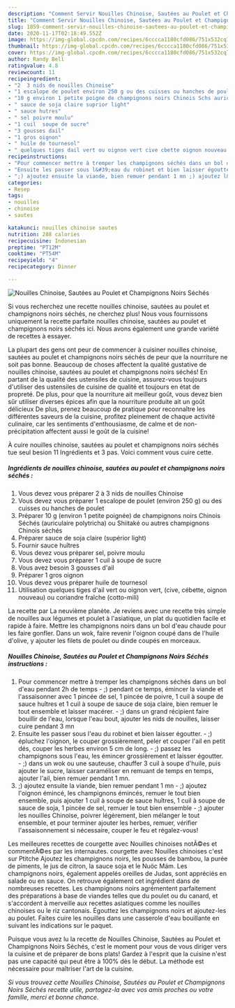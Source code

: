 ```yaml
---
description: "Comment Servir Nouilles Chinoise, Sautées au Poulet et Champignons Noirs Séchés"
title: "Comment Servir Nouilles Chinoise, Sautées au Poulet et Champignons Noirs Séchés"
slug: 1859-comment-servir-nouilles-chinoise-sautees-au-poulet-et-champignons-noirs-seches
date: 2020-11-17T02:18:49.552Z
image: https://img-global.cpcdn.com/recipes/6cccca1180cfd086/751x532cq70/nouilles-chinoise-sautees-au-poulet-et-champignons-noirs-seches-photo-principale-de-la-recette.jpg
thumbnail: https://img-global.cpcdn.com/recipes/6cccca1180cfd086/751x532cq70/nouilles-chinoise-sautees-au-poulet-et-champignons-noirs-seches-photo-principale-de-la-recette.jpg
cover: https://img-global.cpcdn.com/recipes/6cccca1180cfd086/751x532cq70/nouilles-chinoise-sautees-au-poulet-et-champignons-noirs-seches-photo-principale-de-la-recette.jpg
author: Randy Bell
ratingvalue: 4.8
reviewcount: 11
recipeingredient:
- "2  3 nids de nouilles Chinoise"
- "1 escalope de poulet environ 250 g ou des cuisses ou hanches de poulet"
- "10 g environ 1 petite poigne de champignons noirs Chinois Schs auriculaire polytricha ou Shiitak ou autres champignons Chinois schs"
- " sauce de soja claire suprior light"
- " sauce hutres"
- " sel poivre moulu"
- "1 cuil  soupe de sucre"
- "3 gousses dail"
- "1 gros oignon"
- " huile de tournesol"
- " quelques tiges dail vert ou oignon vert cive cbette oignon nouveau ou coriandre frache cottomili"
recipeinstructions:
- "Pour commencer mettre à tremper les champignons séchés dans un bol d&#39;eau pendant 2h de temps ;) pendant ce temps, émincer la viande et l&#39;assaisonner avec 1 pincée de sel, 1 pincée de poivre, 1 cuil à soupe de sauce huîtres et 1 cuil à soupe de sauce de soja claire, bien remuer le tout ensemble et laisser macérer. ;) dans un grand récipient faire bouillir de l&#39;eau, lorsque l&#39;eau bout, ajouter les nids de nouilles, laisser cuire pendant 3 mn"
- "Ensuite les passer sous l&#39;eau du robinet et bien laisser égoutter.  ;) épluchez l&#39;oignon, le couper grossièrement, peler et couper l&#39;ail en petit dés, couper les herbes environ 5 cm de long. ;) passez les champignons sous l&#39;eau, les émincer grossièrement et laisser égoutter. ;) dans un wok ou une sauteuse, chauffer 3 cuil à soupe d&#39;huile, puis ajouter le sucre, laisser caraméliser en remuant de temps en temps, ajouter l&#39;ail, bien remuer pendant 1 mn."
- ";) ajoutez ensuite la viande, bien remuer pendant 1 mn ;) ajoutez l&#39;oignon émincé, les champignons émincés, remuer le tout bien ensemble, puis ajouter 1 cuil à soupe de sauce huîtres, 1 cuil à soupe de sauce de soja, 1 pincée de sel, remuer le tout bien ensemble ;) ajouter les nouilles Chinoise, poivrer légèrement, bien mélanger le tout ensemble, et pour terminer ajouter les herbes, remuer, vérifier l&#39;assaisonnement si nécessaire, couper le feu et régalez-vous!"
categories:
- Resep
tags:
- nouilles
- chinoise
- sautes

katakunci: nouilles chinoise sautes 
nutrition: 288 calories
recipecuisine: Indonesian
preptime: "PT12M"
cooktime: "PT54M"
recipeyield: "4"
recipecategory: Dinner

---
```



![Nouilles Chinoise, Sautées au Poulet et Champignons Noirs Séchés](https://img-global.cpcdn.com/recipes/6cccca1180cfd086/751x532cq70/nouilles-chinoise-sautees-au-poulet-et-champignons-noirs-seches-photo-principale-de-la-recette.jpg)

Si vous recherchez une recette nouilles chinoise, sautées au poulet et champignons noirs séchés, ne cherchez plus! Nous vous fournissons uniquement la recette parfaite nouilles chinoise, sautées au poulet et champignons noirs séchés ici. Nous avons également une grande variété de recettes à essayer.

La plupart des gens ont peur de commencer à cuisiner nouilles chinoise, sautées au poulet et champignons noirs séchés de peur que la nourriture ne soit pas bonne. Beaucoup de choses affectent la qualité gustative de nouilles chinoise, sautées au poulet et champignons noirs séchés! En partant de la qualité des ustensiles de cuisine, assurez-vous toujours d'utiliser des ustensiles de cuisine de qualité et toujours en état de propreté. De plus, pour que la nourriture ait meilleur goût, vous devez bien sûr utiliser diverses épices afin que la nourriture produite ait un goût délicieux De plus, prenez beaucoup de pratique pour reconnaître les différentes saveurs de la cuisine, profitez pleinement de chaque activité culinaire, car les sentiments d'enthousiasme, de calme et de non-précipitation affectent aussi le goût de la cuisine!

<!--inarticleads1-->

À cuire nouilles chinoise, sautées au poulet et champignons noirs séchés tue seul besion 11 Ingrédients et 3 pas. Voici comment vous cuire cette.

##### Ingrédients de nouilles chinoise, sautées au poulet et champignons noirs séchés :

1. Vous devez vous préparer 2 à 3 nids de nouilles Chinoise
1. Vous devez vous préparer 1 escalope de poulet (environ 250 g) ou des cuisses ou hanches de poulet
1. Préparer 10 g (environ 1 petite poignée) de champignons noirs Chinois Séchés (auriculaire polytricha) ou Shiitaké ou autres champignons Chinois séchés
1. Préparer  sauce de soja claire (supérior light)
1. Fournir  sauce huîtres
1. Vous devez vous préparer  sel, poivre moulu
1. Vous devez vous préparer 1 cuil à soupe de sucre
1. Vous avez besoin 3 gousses d&#39;ail
1. Préparer 1 gros oignon
1. Vous devez vous préparer  huile de tournesol
1. Utilisation  quelques tiges d&#39;ail vert ou oignon vert, (cive, cébette, oignon nouveau) ou coriandre fraîche (cotto-mili)


La recette par La neuvième planète. Je reviens avec une recette très simple de nouilles aux légumes et poulet à l&#39;asiatique, un plat du quotidien facile et rapide à faire. Mettre les champignons noirs dans un bol d&#39;eau chaude pour les faire gonfler. Dans un wok, faire revenir l&#39;oignon coupé dans de l&#39;huile d&#39;olive, y ajouter les filets de poulet ou dinde coupés en morceaux. 

<!--inarticleads2-->

##### Nouilles Chinoise, Sautées au Poulet et Champignons Noirs Séchés instructions :

1. Pour commencer mettre à tremper les champignons séchés dans un bol d&#39;eau pendant 2h de temps - ;) pendant ce temps, émincer la viande et l&#39;assaisonner avec 1 pincée de sel, 1 pincée de poivre, 1 cuil à soupe de sauce huîtres et 1 cuil à soupe de sauce de soja claire, bien remuer le tout ensemble et laisser macérer. - ;) dans un grand récipient faire bouillir de l&#39;eau, lorsque l&#39;eau bout, ajouter les nids de nouilles, laisser cuire pendant 3 mn
1. Ensuite les passer sous l&#39;eau du robinet et bien laisser égoutter.  - ;) épluchez l&#39;oignon, le couper grossièrement, peler et couper l&#39;ail en petit dés, couper les herbes environ 5 cm de long. - ;) passez les champignons sous l&#39;eau, les émincer grossièrement et laisser égoutter. - ;) dans un wok ou une sauteuse, chauffer 3 cuil à soupe d&#39;huile, puis ajouter le sucre, laisser caraméliser en remuant de temps en temps, ajouter l&#39;ail, bien remuer pendant 1 mn.
1. ;) ajoutez ensuite la viande, bien remuer pendant 1 mn - ;) ajoutez l&#39;oignon émincé, les champignons émincés, remuer le tout bien ensemble, puis ajouter 1 cuil à soupe de sauce huîtres, 1 cuil à soupe de sauce de soja, 1 pincée de sel, remuer le tout bien ensemble - ;) ajouter les nouilles Chinoise, poivrer légèrement, bien mélanger le tout ensemble, et pour terminer ajouter les herbes, remuer, vérifier l&#39;assaisonnement si nécessaire, couper le feu et régalez-vous!


Les meilleures recettes de courgette avec Nouilles chinoises notÃ©es et commentÃ©es par les internautes. courgette avec Nouilles chinoises c&#39;est sur Ptitche Ajoutez les champignons noirs, les pousses de bambou, la purée de piments, le jus de citron, la sauce soja et le Nuöc Mám. Les champignons noirs, également appelés oreilles de Judas, sont appréciés en salade ou en sauce. On retrouve également cet ingrédient dans de nombreuses recettes. Les champignons noirs agrémentent parfaitement des préparations à base de viandes telles que du poulet ou du canard, et s&#39;accordent à merveille aux recettes asiatiques comme les nouilles chinoises ou le riz cantonais. Égouttez les champignons noirs et ajoutez-les au poulet. Faites cuire les nouilles dans une casserole d&#39;eau bouillante en suivant les indications sur le paquet. 

<!--inarticleads1-->

<p>
Puisque vous avez lu la recette de Nouilles Chinoise, Sautées au Poulet et Champignons Noirs Séchés, c'est le moment pour vous de vous diriger vers la cuisine et de préparer de bons plats! Gardez à l'esprit que la cuisine n'est pas une capacité qui peut être à 100% dès le début. La méthode est nécessaire pour maîtriser l'art de la cuisine.
</p>

<p>
<i>Si vous trouvez cette Nouilles Chinoise, Sautées au Poulet et Champignons Noirs Séchés recette utile, partagez-la avec vos amis proches ou votre famille, merci et bonne chance.</i>
</p>
